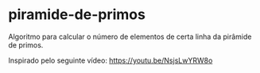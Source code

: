 # piramide-de-primos
Algoritmo para calcular o número de elementos de certa linha da pirâmide de primos.

Inspirado pelo seguinte vídeo: https://youtu.be/NsjsLwYRW8o
